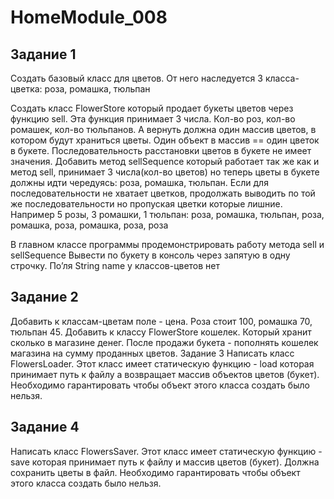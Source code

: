 # HomeModule_008
## Задание 1
Создать базовый класс для цветов. От него наследуется 3 класса-цветка:
роза,
ромашка,
тюльпан

Создать класс FlowerStore который продает букеты цветов через функцию sell. Эта функция принимает 3 числа. Кол-во роз, кол-во ромашек, кол-во тюльпанов. А вернуть должна один массив цветов, в котором будут храниться цветы. Один объект в массив == один цветок в букете. Последовательность расстановки цветов в букете не имеет значения.
Добавить метод sellSequence который работает так же как и метод sell, принимает 3 числа(кол-во цветов) но теперь цветы в букете должны идти чередуясь: роза, ромашка, тюльпан. Если для последовательности не хватает цветков, продолжать выводить по той же последовательности но пропуская цветки которые лишние. 
Например 5 розы, 3 ромашки, 1 тюльпан:
роза, ромашка, тюльпан, роза, ромашка, роза, ромашка, роза, роза

В главном классе программы продемонстрировать работу метода sell и sellSequence
Вывести по букету в консоль через запятую в одну строчку.
По’ля String name у классов-цветов нет
## Задание 2
Добавить к классам-цветам поле - цена. Роза стоит 100, ромашка 70, тюльпан 45.
Добавить к классу FlowerStore кошелек. Который хранит сколько в магазине денег. После продажи букета - пополнять кошелек магазина на сумму проданных цветов.
Задание 3
Написать класс FlowersLoader. Этот класс имеет статическую функцию - load которая принимает путь к файлу а возвращает массив объектов цветов (букет).
Необходимо гарантировать чтобы объект этого класса создать было нельзя.
## Задание 4
Написать класс FlowersSaver. Этот класс имеет статическую функцию - save которая принимает путь к файлу и массив цветов (букет). Должна сохранить цветы в файл.
Необходимо гарантировать чтобы объект этого класса создать было нельзя.
